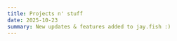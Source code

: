 ```yaml
---
title: Projects n' stuff
date: 2025-10-23
summary: New updates & features added to jay.fish :)
---
```

